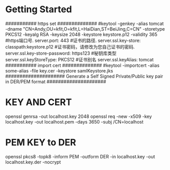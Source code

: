 # Getting Started
########### https set ##############
#keytool -genkey -alias tomcat -dname "CN=Andy,OU=kfit,O=kfit,L=HaiDian,ST=BeiJing,C=CN" -storetype PKCS12 -keyalg RSA -keysize 2048 -keystore keystore.p12 -validity 365
#https端口号.
server.port: 443
#证书的路径.
server.ssl.key-store: classpath:keystore.p12
#证书密码，请修改为您自己证书的密码.
server.ssl.key-store-password: https123
#秘钥库类型
server.ssl.keyStoreType: PKCS12
#证书别名
server.ssl.keyAlias: tomcat
########### import cert ##############
#keytool -importcert -alias some-alias -file key.cer -keystore samlKeystore.jks
##################### Generate a Self Signed Private/Public key pair in DER/PEM format #####################
# KEY AND CERT
openssl genrsa -out localhost.key 2048
openssl req -new -x509 -key localhost.key -out localhost.pem -days 3650 -subj /CN=localhost
# PEM KEY to DER
openssl pkcs8 -topk8 -inform PEM -outform DER -in  localhost.key -out  localhost.key.der -nocrypt
